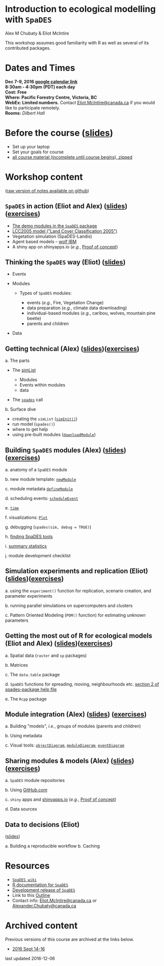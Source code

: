 # Introduction to ecological modelling with `SpaDES`
Alex M Chubaty & Eliot McIntire  

This workshop assumes good familiarity with R as well as several of its contributed packages.

# Dates and Times

**Dec 7-9, 2016 [google calendar link](https://calendar.google.com/calendar/event?action=TEMPLATE&tmeid=MzFvcDA5MmI3dDJhMDQxYTE4MzZpZDVuNW8gZWxpb3RtY2ludGlyZUBt&tmsrc=eliotmcintire%40gmail.com)**  
**8:30am - 4:30pm (PDT) each day**  
**Cost: Free**  
**Where: Pacific Forestry Centre, Victoria, BC**  
**WebEx: Limited numbers.** Contact Eliot.McIntire@canada.ca if you would like to participate remotely.  
**Rooms:** *Dilbert Hall*  

# Before the course ([slides](http://Rpubs.com/PredictiveEcology/SpaDES-intro-00-prerequisites))

- Set up your laptop
- Set your goals for course
- [all course material (incomplete until course begins), zipped](https://github.com/PredictiveEcology/workshops/raw/master/SpaDES_intro.zip)

# Workshop content 

([raw version of notes available on github](https://github.com/PredictiveEcology/workshops/tree/master/SpaDES_intro))


## `SpaDES` in action (Eliot and Alex) ([slides](http://Rpubs.com/PredictiveEcology/SpaDES-Intro-01-spades-in-action))([exercises](http://Rpubs.com/PredictiveEcology/SpaDES-Intro-01-exercises))

- [The demo modules in the `SpaDES` package](https://github.com/PredictiveEcology/SpaDES/blob/master/inst/sampleModules/SpaDES_sampleModules/SpaDES_sampleModules.Rmd)
- [LCC2005 model ("Land Cover Classification 2005")](http://htmlpreview.github.io/?https://github.com/PredictiveEcology/SpaDES-modules/blob/master/modules/LCC2005/LCC2005.html)
- Vegetation simulation (SpaDES-Landis)
- Agent based models – [wolf IBM](http://htmlpreview.github.io/?https://github.com/PredictiveEcology/SpaDES-modules/blob/master/modules/wolfAlps/wolfAlps.html)
- A shiny app on shinyapps.io (*e.g.*, [Proof of concept](https://spades.shinyapps.io/ForestChange_ProofOfConcept/))

## Thinking the `SpaDES` way (Eliot) ([slides](http://Rpubs.com/PredictiveEcology/SpaDES-Intro-02-thinking-the-spades-way))

- Events

- Modules

  - Types of `SpaDES` modules:

    - events (*e.g.*, Fire, Vegetation Change)
    - data preparation (*e.g.*, climate data downloading)
    - individual-based modules (*e.g.*, caribou, wolves, mountain pine beetle)
    - parents and children

- Data

## Getting technical (Alex) ([slides](http://Rpubs.com/PredictiveEcology/SpaDES-Intro-03-getting-technical))([exercises](http://Rpubs.com/PredictiveEcology/SpaDES-Intro-03-exercises))
    
a. The parts
    
  - The [simList](http://www.rdocumentation.org/packages/SpaDES/versions/1.3.1/topics/.simList-class)
    
    - Modules
    - Events within modules
    - data
        
  - The [`spades`](http://www.rdocumentation.org/packages/SpaDES/versions/1.3.1/topics/spades) call

    
b. Surface dive
    
  - creating the `simList` ([`simInit()`](http://www.rdocumentation.org/packages/SpaDES/versions/1.3.1/topics/simInit))
  - run model (`spades()`)
  - where to get help
  - using pre-built modules ([`downloadModule`]((http://www.rdocumentation.org/packages/SpaDES/versions/1.3.1/topics/downloadModule)))
        

## Building `SpaDES` modules (Alex) ([slides](http://Rpubs.com/PredictiveEcology/SpaDES-Intro-04-modules))([exercises](http://Rpubs.com/PredictiveEcology/SpaDES-Intro-04-exercises))
    
a. anatomy of a `SpaDES` module
    
b. new module template: [`newModule`](http://www.rdocumentation.org/packages/SpaDES/versions/1.3.1/topics/newModule)
    
c. module metadata [`defineModule`](http://www.rdocumentation.org/packages/SpaDES/versions/1.3.1/topics/defineModule)
    
d. scheduling events: [`scheduleEvent`](http://www.rdocumentation.org/packages/SpaDES/versions/1.3.1/topics/scheduleEvent)
    
e. [`time`](http://www.rdocumentation.org/packages/SpaDES/versions/1.3.1/topics/time)
    
f. visualizations: [`Plot`](http://www.rdocumentation.org/packages/SpaDES/versions/1.3.1/topics/Plot)
    
g. debugging (`spades(sim, debug = TRUE)`)
    
h. [finding SpaDES tools](http://www.rdocumentation.org/packages/SpaDES/versions/1.3.1/topics/spades-package)
    
i. [summary statistics](https://github.com/PredictiveEcology/SpaDES/wiki/Summary-statistics-in-simulations)
    
j. module development checklist

## Simulation experiments and replication (Eliot) ([slides](http://Rpubs.com/PredictiveEcology/SpaDES-Intro-05-simulation-experiments-replication))([exercises](http://Rpubs.com/PredictiveEcology/SpaDES-Intro-05-exercises))
    
a. using the `experiment()` function for replication, scenario creation, and parameter experiments
    
b. running parallel simulations on supercomputers and clusters
    
c. Pattern Oriented Modeling (`POM()` function) for estimating unknown parameters

## Getting the most out of R for ecological models (Eliot and Alex) ([slides](http://Rpubs.com/PredictiveEcology/SpaDES-Intro-06-getting-most-out-of-r))([exercises](http://Rpubs.com/PredictiveEcology/SpaDES-Intro-06-exercises))

    
a. Spatial data (`raster` and `sp` packages)
    
b. Matrices
    
c. The `data.table` package
    
d. `SpaDES` functions for spreading, moving, neighbourhoods etc. [section 2 of spades-package help file](http://www.rdocumentation.org/packages/SpaDES/versions/1.3.1/topics/spades-package)
    
e. The `Rcpp` package
    
## Module integration (Alex) ([slides](http://Rpubs.com/PredictiveEcology/SpaDES-Intro-07-module-integration)) ([exercises](http://Rpubs.com/PredictiveEcology/SpaDES-Intro-07-exercises))
    
a. Building "models", *i.e.*, groups of modules (parents and children)
    
b. Using metadata
    
c. Visual tools: [`objectDiagram`](http://www.rdocumentation.org/packages/SpaDES/versions/1.3.1/topics/objectDiagram), [`moduleDiagram`](http://www.rdocumentation.org/packages/SpaDES/versions/1.3.1/topics/moduleDiagram), [`eventDiagram`](http://www.rdocumentation.org/packages/SpaDES/versions/1.3.1/topics/eventDiagram)

## Sharing modules & models (Alex) ([slides](http://Rpubs.com/PredictiveEcology/SpaDES-Intro-08-sharing-modules))([exercises](http://Rpubs.com/PredictiveEcology/SpaDES-Intro-08-exercises))
    
a. `SpaDES` module repositories
    
b. Using [GitHub.com](https://github.com)
    
c. `shiny` apps and [shinyapps.io](http://www.shinyapps.io/) (*e.g.*, [Proof of concept](https://spades.shinyapps.io/ForestChange_ProofOfConcept/))
    
d. Data sources

## Data to decisions (Eliot)
([slides](http://Rpubs.com/PredictiveEcology/SpaDES-Intro-09-workflow))

a. Building a reproducible workflow
b. Caching

# Resources

- [`SpaDES wiki`](https://github.com/PredictiveEcology/SpaDES/wiki)
- [R documentation for `SpaDES`](http://www.rdocumentation.org/packages/SpaDES/versions/1.3.1)
- [Development release of `SpaDES`](https://github.com/PredictiveEcology/SpaDES/tree/development)
- Link to this [Outline](http://Rpubs.com/PredictiveEcology/SpaDES-Intro-Outline)
- Contact info: Eliot.McIntire@canada.ca or Alexander.Chubaty@canada.ca

# Archived content

Previous versions of this course are archived at the links below.

- [2016 Sept 14-16](http://rpubs.com/PredictiveEcology/Archives-Sept16-Outline)

last updated 2016-12-06
